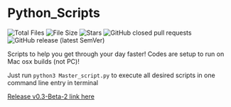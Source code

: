# Python_Scripts

![Total Files](https://img.shields.io/github/directory-file-count/jge162/Python_Scripts?color=4078c0&style=for-the-badge)
![File Size](https://img.shields.io/github/repo-size/jge162/Python_Scripts?color=4078c0&style=for-the-badge)
![Stars](https://img.shields.io/github/stars/jge162/Python_Scripts?color=4078c0&style=for-the-badge) 
![GitHub closed pull requests](https://img.shields.io/github/issues-pr-closed/jge162/Python_Scripts?color=red&label=Closed%20Pull%20requests&logo=GitHub&style=for-the-badge)
![GitHub release (latest SemVer)](https://img.shields.io/github/v/release/jge162/Python_Scripts?style=for-the-badge)

Scripts to help you get through your day faster!
Codes are setup to run on Mac osx builds (not PC)!

Just run `python3 Master_script.py` to execute all desired scripts in one 
command line entry in terminal

[Release v0.3-Beta-2 link here](https://github.com/jge162/Python_Scripts/releases/tag/v0.3-beta.2)
